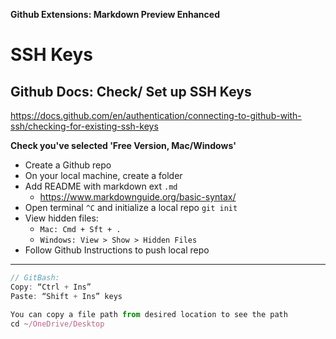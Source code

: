 **Github Extensions: Markdown Preview Enhanced**

# SSH Keys

## Github Docs: Check/ Set up SSH Keys

https://docs.github.com/en/authentication/connecting-to-github-with-ssh/checking-for-existing-ssh-keys

**Check you've selected 'Free Version, Mac/Windows'**

- Create a Github repo
- On your local machine, create a folder
- Add README with markdown ext `.md`
  - https://www.markdownguide.org/basic-syntax/
- Open terminal `^C` and initialize a local repo `git init  `
- View hidden files:
  - `Mac: Cmd + Sft + .`
  - `Windows: View > Show > Hidden Files`
- Follow Github Instructions to push local repo

---

```Javascript
// GitBash:
Copy: “Ctrl + Ins”
Paste: “Shift + Ins” keys

You can copy a file path from desired location to see the path
cd ~/OneDrive/Desktop
```
